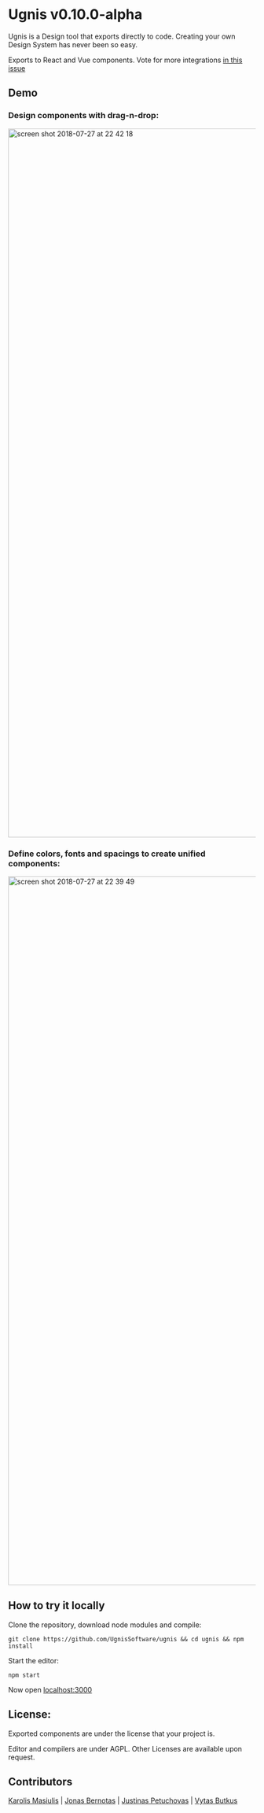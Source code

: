 # Ugnis v0.10.0-alpha

Ugnis is a Design tool that exports directly to code. Creating your own Design System has never been so easy.

Exports to React and Vue components. Vote for more integrations [in this issue](https://github.com/UgnisSoftware/ugnis/issues/1)

## Demo

### Design components with drag-n-drop:
<img width="1440" alt="screen shot 2018-07-27 at 22 42 18" src="https://user-images.githubusercontent.com/5903616/43343323-7b3ff350-91ee-11e8-8443-558a1610c7c1.png">

### Define colors, fonts and spacings to create unified components:
<img width="1440" alt="screen shot 2018-07-27 at 22 39 49" src="https://user-images.githubusercontent.com/5903616/43343325-7d657af6-91ee-11e8-9708-4cc4e8212ad6.png">


## How to try it locally

Clone the repository, download node modules and compile:
```
git clone https://github.com/UgnisSoftware/ugnis && cd ugnis && npm install
```

Start the editor:
```
npm start
```

Now open [localhost:3000](http://localhost:3000)

## License:

Exported components are under the license that your project is.

Editor and compilers are under AGPL. Other Licenses are available upon request.

## Contributors

[Karolis Masiulis](https://www.github.com/masiulis) | [Jonas Bernotas](https://github.com/Djonix) | [Justinas Petuchovas](https://github.com/jpetuchovas) | [Vytas Butkus](http://vytasbutkus.com/)
